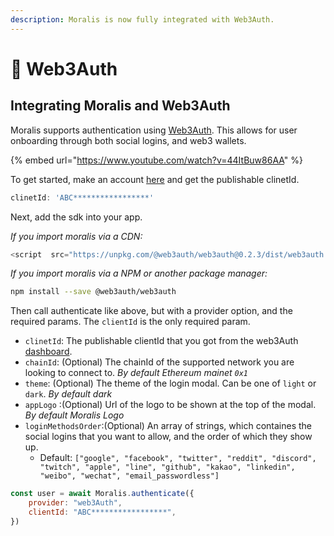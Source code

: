```yaml
---
description: Moralis is now fully integrated with Web3Auth.
---
```


# 🔑 Web3Auth

## Integrating Moralis and Web3Auth

Moralis supports authentication using [Web3Auth](https://web3auth.io). This allows for user onboarding through both social logins, and web3 wallets.

{% embed url="https://www.youtube.com/watch?v=44ItBuw86AA" %}

To get started, make an account [here](https://dashboard.web3auth.io) and get the publishable clinetId.

```javascript
clinetId: 'ABC*****************'
```

Next, add the sdk into your app.

_If you import moralis via a CDN:_

```javascript
<script  src="https://unpkg.com/@web3auth/web3auth@0.2.3/dist/web3auth.umd.min.js"></script>
```

_If you import moralis via a NPM or another package manager:_

```bash
npm install --save @web3auth/web3auth
```

Then call authenticate like above, but with a provider option, and the required params. The `clientId` is the only required param.

* `clinetId`: The publishable clientId that you got from the web3Auth [dashboard](https://web3auth.io).
* `chainId`: (Optional) The chainId of the supported network you are looking to connect to. _By default Ethereum mainet `0x1`_
* `theme`: (Optional) The theme of the login modal. Can be one of `light` or `dark`. _By default dark_
* `appLogo` :(Optional) Url of the logo to be shown at the top of the modal. _By default Moralis Logo_
* `loginMethodsOrder`:(Optional) An array of strings, which containes the social logins that you want to allow, and the order of which they show up.
  * Default: `["google", "facebook", "twitter", "reddit", "discord", "twitch", "apple", "line", "github", "kakao", "linkedin", "weibo", "wechat", "email_passwordless"]`

```javascript
const user = await Moralis.authenticate({
	provider: "web3Auth",
	clientId: "ABC*****************",
})
```

